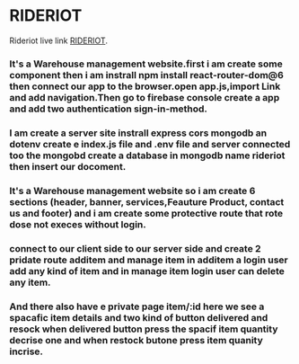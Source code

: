 # RIDERIOT

Rideriot live link [RIDERIOT]().

### It's a Warehouse management website.first i am create some component then i am instrall npm install react-router-dom@6 then connect our app to the browser.open app.js,import Link and add navigation.Then go to firebase console create a app and add two authentication sign-in-method.


### I am create a server site instrall express cors mongodb an dotenv create e index.js file and .env file and server connected too the mongobd create a database in mongodb name rideriot then insert our docoment.

### It's a Warehouse management website so i am create 6 sections (header, banner, services,Feauture Product, contact us and footer) and i am create some protective route that rote dose not execes without login.

### connect to our client side to our server side and create 2 pridate route additem and manage item in additem a login user add any kind of item and in manage item login user can delete any item.

### And there also have e private page item/:id here we see a spacafic item details and two kind of button delivered and resock when delivered button press the spacif item quantity decrise one and when restock butone press item quanity incrise.

